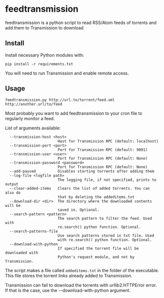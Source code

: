 # feedtransmission
feedtransmission is a python script to read RSS/Atom feeds of torrents and add them to Transmission to download

## Install

Install necessary Python modules with:
```
pip install -r requirements.txt 
```

You will need to run Transmission and enable remote access.

## Usage

```
feedtransmission.py http://url.to/torrent/feed.xml http://another.url/to/feed
```

Most probably you want to add feedtransmission to your cron file to regularly monitor a feed.

List of arguments available:
```
  --transmission-host <host>
                        Host for Transmission RPC (default: localhost)
  --transmission-port <port>
                        Port for Transmission RPC (default: 9091)
  --transmission-user <user>
                        Port for Transmission RPC (default: None)
  --transmission-password <password>
                        Port for Transmission RPC (default: None)
  --add-paused          Disables starting torrents after adding them
  --log-file <logfile path>
                        The logging file, if not specified, prints to output
  --clear-added-items   Clears the list of added torrents. You can also do
                        that by deleting the addeditems.txt
  --download-dir <dir>  The directory where the downloaded contents will be
                        saved in. Optional.
  --search-pattern <pattern>
                        The search pattern to filter the feed. Used with 
                        re.search() python function. Optional.
  --search-patterns-file
                        Use search patterns stored in txt file. Used 
                        with re.search() python function. Optional.
  --download-with-python
                        If specified the torrent file will be downloaded with
                        Python's request module, and not by Transmission.

```


The script makes a file called `addeditems.txt` in the folder of the executable. This file stores the torrent links already added to Transmission.

Transmission can fail to download the torrents with urllib2.HTTPError error. If that is the case, use the --download-with-python argument.
